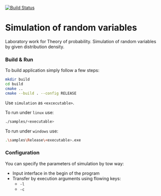 [![Build Status](https://travis-ci.org/XEverentX/simulation_random_variables.svg?branch=master)](https://travis-ci.org/XEverentX/simulation_random_variables)  

# Simulation of random variables
Laboratory work for Theory of probability. Simulation of random variables by given distribution density.

### Build & Run
To build application simply follow a few steps:

```bash
mkdir build
cd build
cmake ..
cmake --build . --config RELEASE
```

Use `simulation` as `<excecutable>`.

To run under `linux` use:

```bash
./samples/<executable>
```

To run under `windows` use:

```bash
.\samples\Release\<executable>.exe
```

### Configuration

You can specify the parameters of simulation by tow way:

- Input interface in the begin of the program
- Transfer by execution arguments using flowing keys:
  - `-l` <lambda>
  - `-c` <count>
